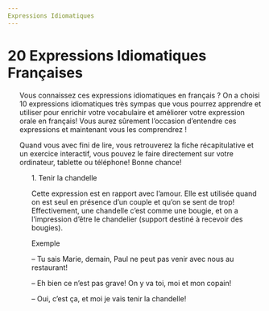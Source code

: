 ```yaml
---
Expressions Idiomatiques
---
```


<h1>20 Expressions Idiomatiques Françaises</h1>
<ul>
<p>Vous connaissez ces expressions idiomatiques en français ? On a choisi 10 expressions idiomatiques très sympas que vous pourrez apprendre et utiliser pour enrichir votre vocabulaire et améliorer votre expression orale en français! Vous aurez sûrement l’occasion d’entendre ces expressions et maintenant vous les comprendrez !</p>
<p>Quand vous avec fini de lire, vous retrouverez la fiche récapitulative et un exercice interactif, vous pouvez le faire directement sur votre ordinateur, tablette ou téléphone! Bonne chance!</p>
<ul>
<p>1. Tenir la chandelle</p>
 
<p>Cette expression est en rapport avec l’amour. Elle est utilisée quand on est seul en présence d’un couple et qu’on se sent de trop!
Effectivement, une chandelle c’est comme une bougie, et on a l’impression d’être le chandelier (support destiné à recevoir des bougies).</p>
  <p>Exemple</p>
<p>– Tu sais Marie, demain, Paul ne peut pas venir avec nous au restaurant!</p>
<p>– Eh bien ce n’est pas grave! On y va toi, moi et mon copain!</p>
<p>– Oui, c’est ça, et moi je vais tenir la chandelle!</p>
</ul>
